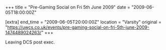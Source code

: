 +++
title = "Pre-Gaming Social on Fri 5th June 2009"
date = "2009-06-05T18:00:00Z"

[extra]
end_time = "2009-06-05T20:00:00Z"
location = "Varsity"
original = "https://uwcs.co.uk/events/pre-gaming-social-on-fri-5th-june-2009-1474489024263/"
+++

Leaving DCS post exec.

